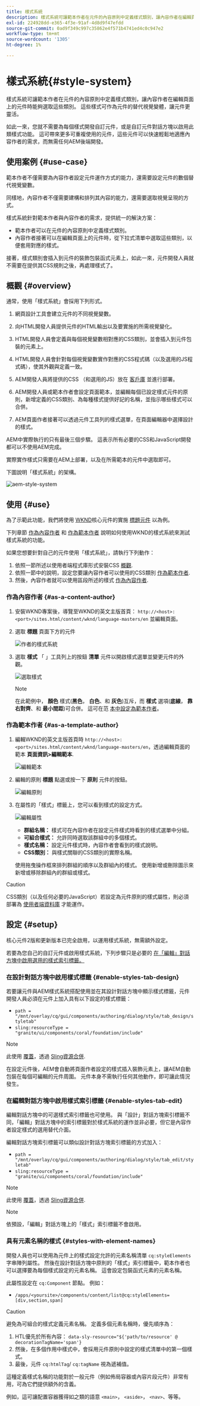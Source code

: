 ```yaml
---
title: 樣式系統
description: 樣式系統可讓範本作者在元件的內容原則中定義樣式類別，讓內容作者在編輯頁面上的元件時能夠選取這些類別。 這些樣式可作為元件的替代視覺變體，使其更靈活。
exl-id: 224928dd-e365-4f3e-91af-4d8d9f47efdd
source-git-commit: 0ad9f349c997c35862e4f571b4741ed4c0c947e2
workflow-type: tm+mt
source-wordcount: '1305'
ht-degree: 1%

---
```


# 樣式系統{#style-system}

樣式系統可讓範本作者在元件的內容原則中定義樣式類別，讓內容作者在編輯頁面上的元件時能夠選取這些類別。 這些樣式可作為元件的替代視覺變體，讓元件更靈活。

如此一來，您就不需要為每個樣式開發自訂元件，或是自訂元件對話方塊以啟用此類樣式功能。 這可帶來更多可重複使用的元件，這些元件可以快速輕鬆地適應內容作者的需求，而無需任何AEM後端開發。

## 使用案例 {#use-case}

範本作者不僅需要為內容作者設定元件運作方式的能力，還需要設定元件的數個替代視覺變數。

同樣地，內容作者不僅需要建構和排列其內容的能力，還需要選取視覺呈現的方式。

樣式系統針對範本作者與內容作者的需求，提供統一的解決方案：

* 範本作者可以在元件的內容原則中定義樣式類別。
* 內容作者接著可以在編輯頁面上的元件時，從下拉式清單中選取這些類別，以便套用對應的樣式。

接著，樣式類別會插入到元件的裝飾包裝函式元素上，如此一來，元件開發人員就不需要在提供其CSS規則之後，再處理樣式了。

## 概觀 {#overview}

通常，使用「樣式系統」會採用下列形式。

1. 網頁設計工具會建立元件的不同視覺變數。

1. 向HTML開發人員提供元件的HTML輸出以及要實施的所需視覺變化。

1. HTML開發人員會定義與每個視覺變數相對應的CSS類別，並會插入到元件包裝的元素上。

1. HTML開發人員會針對每個視覺變數實作對應的CSS程式碼（以及選用的JS程式碼），使其外觀與定義一致。

1. AEM開發人員將提供的CSS （和選用的JS）放在 [客戶庫](/help/implementing/developing/introduction/clientlibs.md) 並進行部署。

1. AEM開發人員或範本作者會設定頁面範本，並編輯每個已設定樣式元件的原則，新增定義的CSS類別、為每種樣式提供好記的名稱，並指示哪些樣式可以合併。

1. AEM頁面作者接著可以透過元件工具列的樣式選單，在頁面編輯器中選擇設計的樣式。

AEM中實際執行的只有最後三個步驟。 這表示所有必要的CSS和JavaScript開發都可以不使用AEM完成。

實際實作樣式只需要在AEM上部署，以及在所需範本的元件中選取即可。

下圖說明「樣式系統」的架構。

![aem-style-system](/help/sites-cloud/authoring/assets/style-system-architecture.png)

## 使用 {#use}

為了示範此功能，我們將使用 [WKND](https://experienceleague.adobe.com/docs/experience-manager-learn/getting-started-wknd-tutorial-develop/overview.html)核心元件的實施 [標題元件](https://www.adobe.com/go/aem_cmp_title_v2) 以為例。

下列章節 [作為內容作者](#as-a-content-author) 和 [作為範本作者](#as-a-template-author) 說明如何使用WKND的樣式系統來測試樣式系統的功能。

如果您想要針對自己的元件使用「樣式系統」，請執行下列動作：

1. 依照一節所述以使用者端程式庫形式安裝CSS [概觀](#overview).
1. 依照一節中的說明，設定您要讓內容作者可以使用的CSS類別 [作為範本作者](#as-a-template-author).
1. 然後，內容作者就可以使用區段所述的樣式 [作為內容作者](#as-a-content-author).

### 作為內容作者 {#as-a-content-author}

1. 安裝WKND專案後，導覽至WKND的英文主版首頁： `http://<host>:<port>/sites.html/content/wknd/language-masters/en` 並編輯頁面。
1. 選取 **標題** 頁面下方的元件

   ![作者的樣式系統](/help/sites-cloud/authoring/assets/style-system-author1.png)

1. 選取 **樣式** 「 」工具列上的按鈕 **清單** 元件以開啟樣式選單並變更元件的外觀。

   ![選取樣式](/help/sites-cloud/authoring/assets/style-system-author2.png)

   >[!NOTE]
   >
   >在此範例中， **顏色** 樣式(**黑色**， **白色**、和 **灰色**)互斥，而 **樣式** 選項(**底線**， **靠右對齊**、和 **最小間距**)可合併。 這可在范 [本中設定為範本作者](#as-a-template-author)。

### 作為範本作者 {#as-a-template-author}

1. 編輯WKND的英文主版首頁時 `http://<host>:<port>/sites.html/content/wknd/language-masters/en`，透過編輯頁面的範本 **頁面資訊>編輯範本**.

   ![編輯範本](/help/sites-cloud/authoring/assets/style-system-edit-template.png)

1. 編輯的原則 **標題** 點選或按一下 **原則** 元件的按鈕。

   ![編輯原則](/help/sites-cloud/authoring/assets/style-system-edit-policy.png)

1. 在屬性的「樣式」標籤上，您可以看到樣式的設定方式。

   ![編輯屬性](/help/sites-cloud/authoring/assets/style-system-properties.png)

   * **群組名稱：** 樣式可在內容作者在設定元件樣式時看到的樣式選單中分組。
   * **可組合樣式：** 允許同時選取該群組中的多個樣式。
   * **樣式名稱：** 設定元件樣式時，內容作者會看到的樣式說明。
   * **CSS類別：** 與樣式關聯的CSS類別的實際名稱。

   使用拖曳操作框來排列群組的順序以及群組內的樣式。 使用新增或刪除圖示來新增或移除群組內的群組或樣式。

>[!CAUTION]
>
>CSS類別（以及任何必要的JavaScript）若設定為元件原則的樣式屬性，則必須部署為 [使用者端資料庫](/help/implementing/developing/introduction/clientlibs.md) 才能運作。

## 設定 {#setup}

核心元件2版和更新版本已完全啟用，以運用樣式系統，無需額外設定。

若要為您自己的自訂元件或啟用樣式系統，下列步驟只是必要的 [在「編輯」對話方塊中啟用選用的樣式索引標籤。](#enable-styles-tab-edit)

### 在設計對話方塊中啟用樣式標籤 {#enable-styles-tab-design}

若要讓元件與AEM樣式系統搭配使用並在其設計對話方塊中顯示樣式標籤，元件開發人員必須在元件上加入具有以下設定的樣式標籤：

* `path = "/mnt/overlay/cq/gui/components/authoring/dialog/style/tab_design/styletab"`
* `sling:resourceType = "granite/ui/components/coral/foundation/include"`

>[!NOTE]
>此使用 [覆蓋](/help/implementing/developing/introduction/overlays.md)，透過 [Sling資源合併](/help/implementing/developing/introduction/sling-resource-merger.md).

在設定元件後，AEM會自動將頁面作者設定的樣式插入裝飾元素上，讓AEM自動包裝在每個可編輯的元件周圍。 元件本身不需執行任何其他動作，即可讓此情況發生。

### 在編輯對話方塊中啟用樣式索引標籤 {#enable-styles-tab-edit}

編輯對話方塊中的可選樣式索引標籤也可使用。 與「設計」對話方塊索引標籤不同，「編輯」對話方塊中的索引標籤對於樣式系統的運作並非必要，但它是內容作者設定樣式的選用替代介面。

編輯對話方塊索引標籤可以類似設計對話方塊索引標籤的方式加入：

* `path = "/mnt/overlay/cq/gui/components/authoring/dialog/style/tab_edit/styletab"`
* `sling:resourceType = "granite/ui/components/coral/foundation/include"`

>[!NOTE]
>此使用 [覆蓋](/help/implementing/developing/introduction/overlays.md)，透過 [Sling資源合併](/help/implementing/developing/introduction/sling-resource-merger.md).

>[!NOTE]
>
>依預設，「編輯」對話方塊上的「樣式」索引標籤不會啟用。

### 具有元素名稱的樣式 {#styles-with-element-names}

開發人員也可以使用為元件上的樣式設定允許的元素名稱清單 `cq:styleElements` 字串陣列屬性。 然後在設計對話方塊中原則的「樣式」索引標籤中，範本作者也可以選擇要為每個樣式設定的元素名稱。 這會設定包裝函式元素的元素名稱。

此屬性設定在 `cq:Component` 節點。 例如：

* `/apps/<yoursite>/components/content/list@cq:styleElements=[div,section,span]`

>[!CAUTION]
>
>避免為可組合的樣式定義元素名稱。 定義多個元素名稱時，優先順序為：
>
>1. HTL優先於所有內容： `data-sly-resource="${'path/to/resource' @ decorationTagName='span'}`
>1. 然後，在多個作用中樣式中，會採用元件原則中設定的樣式清單中的第一個樣式。
>1. 最後，元件 `cq:htmlTag`/ `cq:tagName` 視為遞補值。
>

這種定義樣式名稱的功能對於一般元件（例如佈局容器或內容片段元件）非常有用，可為它們提供額外的含義。

例如，這可讓配置容器獲得如之類的語意 `<main>`， `<aside>`， `<nav>`、等等。
